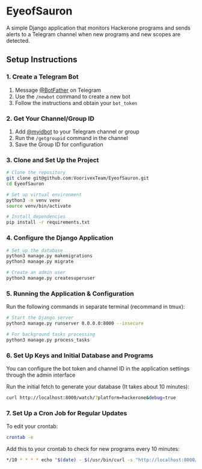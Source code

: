# EyeofSauron

A simple Django application that monitors Hackerone programs and sends alerts to a Telegram channel when new programs and new scopes are detected.

## Setup Instructions

### 1. Create a Telegram Bot

1. Message [@BotFather](https://t.me/BotFather) on Telegram
2. Use the `/newbot` command to create a new bot
3. Follow the instructions and obtain your `bot_token`

### 2. Get Your Channel/Group ID

1. Add [@myidbot](https://t.me/myidbot) to your Telegram channel or group
2. Run the `/getgroupid` command in the channel
3. Save the Group ID for configuration

### 3. Clone and Set Up the Project

```bash
# Clone the repository
git clone git@github.com:VoorivexTeam/EyeofSauron.git
cd EyeofSauron

# Set up virtual environment
python3 -m venv venv
source venv/bin/activate

# Install dependencies
pip install -r requirements.txt
```

### 4. Configure the Django Application

```bash
# Set up the database
python3 manage.py makemigrations
python3 manage.py migrate

# Create an admin user
python3 manage.py createsuperuser
```

### 5. Running the Application & Configuration

Run the following commands in separate terminal (recommand in tmux):

```bash
# Start the Django server
python3 manage.py runserver 0.0.0.0:8000 --insecure

# For background tasks processing
python3 manage.py process_tasks

```

### 6. Set Up Keys and Initial Database and Programs

You can configure the bot token and channel ID in the application settings through the admin interface

Run the initial fetch to generate your database (It takes about 10 minutes):

```bash
curl http://localhost:8000/watch/?platform=hackerone&debug=true
```

### 7. Set Up a Cron Job for Regular Updates

To edit your crontab:

```bash
crontab -e
```

Add this to your crontab to check for new programs every 10 minutes:

```bash
*/10 * * * * echo "$(date) - $(/usr/bin/curl -s "http://localhost:8000/watch/?platform=hackerone&debug=false&logger=true")" >> /var/log/curl_job.log 2>&1
```

